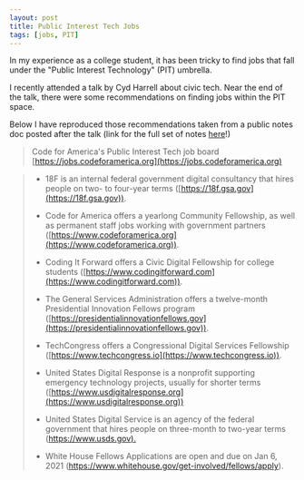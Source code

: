 ```yaml
---
layout: post
title: Public Interest Tech Jobs
tags: [jobs, PIT]
---
```


In my experience as a college student, it has been tricky to find jobs that fall under the "Public Interest Technology" (PIT) umbrella. 

I recently attended a talk by Cyd Harrell about civic tech. Near the end of the talk, there were some recommendations on finding jobs within the PIT space. 

Below I have reproduced those recommendations taken from a public notes doc posted after the talk (link for the full set of notes [here](https://pad.riseup.net/p/djn_dec16_cydharrell-keep)!) 



> Code for America's Public Interest Tech job board [https://jobs.codeforamerica.org](https://jobs.codeforamerica.org)

> - 18F is an internal federal government digital consultancy that hires people on two- to four-year terms ([https://18f.gsa.gov](https://18f.gsa.gov)). 
>
> - Code for America offers a yearlong Community Fellowship, as well as permanent staff jobs working with government partners ([https://www.codeforamerica.org](https://www.codeforamerica.org)).
>
> - Coding It Forward offers a Civic Digital Fellowship for college students ([https://www.codingitforward.com](https://www.codingitforward.com)).
>
> - The General Services Administration offers a twelve-month Presidential Innovation Fellows program ([https://presidentialinnovationfellows.gov](https://presidentialinnovationfellows.gov)).
>
> - TechCongress offers a Congressional Digital Services Fellowship ([https://www.techcongress.io](https://www.techcongress.io)).
>
> - United States Digital Response is a nonprofit supporting emergency technology projects, usually for shorter terms ([https://www.usdigitalresponse.org](https://www.usdigitalresponse.org))
>
> - United States Digital Service is an agency of the federal government that hires people on three-month to two-year terms ([https://www.usds.gov).](https://www.usds.gov)
>
> - White House Fellows Applications are open and due on Jan 6, 2021 (https://www.whitehouse.gov/get-involved/fellows/apply).
>
> 